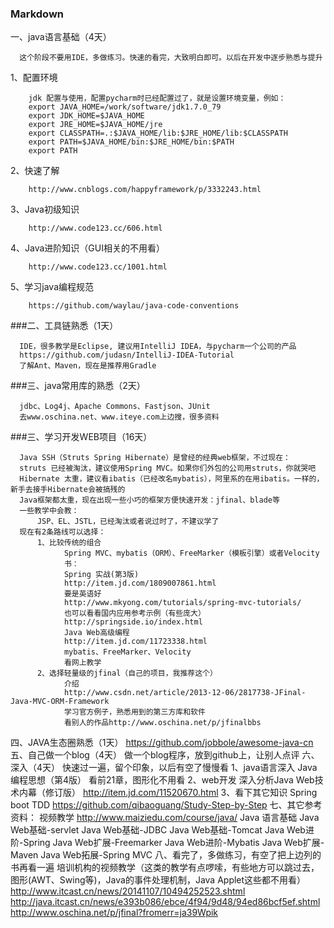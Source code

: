 ### Markdown

一、java语言基础（4天）

      这个阶段不要用IDE，多做练习。快速的看完，大致明白即可。以后在开发中逐步熟悉与提升
      
  1、配置环境
  
        jdk 配置与使用，配置pycharm时已经配置过了，就是设置环境变量，例如：
        export JAVA_HOME=/work/software/jdk1.7.0_79
        export JDK_HOME=$JAVA_HOME
        export JRE_HOME=$JAVA_HOME/jre
        export CLASSPATH=.:$JAVA_HOME/lib:$JRE_HOME/lib:$CLASSPATH
        export PATH=$JAVA_HOME/bin:$JRE_HOME/bin:$PATH
        export PATH
        
  2、快速了解
  
        http://www.cnblogs.com/happyframework/p/3332243.html
        
  3、Java初级知识
  
        http://www.code123.cc/606.html
        
  4、Java进阶知识（GUI相关的不用看）
  
        http://www.code123.cc/1001.html
        
  5、学习java编程规范
  
        https://github.com/waylau/java-code-conventions
        
###二、工具链熟悉（1天）

      IDE，很多教学是Eclipse, 建议用IntelliJ IDEA，与pycharm一个公司的产品 
      https://github.com/judasn/IntelliJ-IDEA-Tutorial
      了解Ant、Maven，现在是推荐用Gradle 
      
###三、java常用库的熟悉（2天）

      jdbc、Log4j、Apache Commons、Fastjson、JUnit
      去www.oschina.net、www.iteye.com上边搜，很多资料
      
###三、学习开发WEB项目（16天） 

      Java SSH（Struts Spring Hibernate）是曾经的经典web框架，不过现在：
      struts 已经被淘汰，建议使用Spring MVC。如果你们外包的公司用struts，你就哭吧
      Hibernate 太重，建议看ibatis（已经改名mybatis），阿里系的在用ibatis。一样的，新手去接手Hibernate会被搞残的
      Java框架都太重，现在出现一些小巧的框架方便快速开发：jfinal、blade等
      一些教学中会教：
          JSP、EL、JSTL，已经淘汰或者说过时了，不建议学了
      现在有2条路线可以选择：
          1、比较传统的组合
                Spring MVC、mybatis（ORM）、FreeMarker（模板引擎）或者Velocity
                书：
                Spring 实战(第3版)
                http://item.jd.com/1809007861.html
                要是英语好
                http://www.mkyong.com/tutorials/spring-mvc-tutorials/
                也可以看看国内应用参考示例（有些庞大）
                http://springside.io/index.html
                Java Web高级编程
                http://item.jd.com/11723338.html
                mybatis、FreeMarker、Velocity
                看网上教学
          2、选择轻量级的jfinal（自己的项目，我推荐这个）
                介绍
                http://www.csdn.net/article/2013-12-06/2817738-JFinal-Java-MVC-ORM-Framework
                学习官方例子，熟悉用到的第三方库和软件
                看别人的作品http://www.oschina.net/p/jfinalbbs
四、JAVA生态圈熟悉（1天）
          https://github.com/jobbole/awesome-java-cn
五、自己做一个blog（4天）
          做一个blog程序，放到github上，让别人点评
六、深入（4天）
            快速过一遍，留个印象，以后有空了慢慢看
        1、java语言深入
            Java编程思想（第4版）
            看前21章，图形化不用看
        2、web开发
            深入分析Java Web技术内幕（修订版）
            http://item.jd.com/11520670.html
        3、看下其它知识
            Spring boot
            TDD
            https://github.com/qibaoguang/Study-Step-by-Step
七、其它参考资料：
        视频教学
        http://www.maiziedu.com/course/java/
        Java 语言基础
        Java Web基础-servlet
        Java Web基础-JDBC
        Java Web基础-Tomcat
        Java Web进阶-Spring
        Java Web扩展-Freemarker
        Java Web进阶-Mybatis
        Java Web扩展-Maven
        Java Web拓展-Spring MVC
八、看完了，多做练习，有空了把上边列的书再看一遍
        培训机构的视频教学（这类的教学有点啰嗦，有些地方可以跳过去，图形(AWT、Swing等)，Java的事件处理机制，Java Applet这些都不用看）
        http://www.itcast.cn/news/20141107/10494252523.shtml
        http://java.itcast.cn/news/e393b086/ebce/4f94/9d48/94ed86bcf5ef.shtml
        http://www.oschina.net/p/jfinal?fromerr=ja39Wpik
